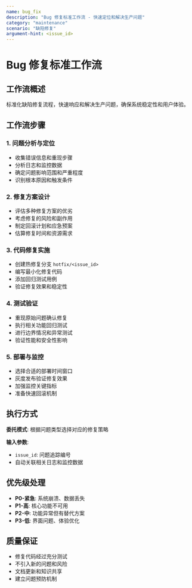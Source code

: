 ```yaml
---
name: bug_fix
description: "Bug 修复标准工作流 - 快速定位和解决生产问题"
category: "maintenance"
scenario: "缺陷修复"
argument-hint: <issue_id>
---
```


# Bug 修复标准工作流

## 工作流概述

标准化缺陷修复流程，快速响应和解决生产问题，确保系统稳定性和用户体验。

## 工作流步骤

### 1. 问题分析与定位

- 收集错误信息和重现步骤
- 分析日志和监控数据
- 确定问题影响范围和严重程度
- 识别根本原因和触发条件

### 2. 修复方案设计

- 评估多种修复方案的优劣
- 考虑修复的风险和副作用
- 制定回滚计划和应急预案
- 估算修复时间和资源需求

### 3. 代码修复实施

- 创建热修复分支 `hotfix/<issue_id>`
- 编写最小化修复代码
- 添加回归测试用例
- 验证修复效果和稳定性

### 4. 测试验证

- 重现原始问题确认修复
- 执行相关功能回归测试
- 进行边界情况和异常测试
- 验证性能和安全性影响

### 5. 部署与监控

- 选择合适的部署时间窗口
- 灰度发布验证修复效果
- 加强监控关键指标
- 准备快速回滚机制

## 执行方式

**委托模式**: 根据问题类型选择对应的修复策略

**输入参数**:

- `issue_id`: 问题追踪编号
- 自动关联相关日志和监控数据

## 优先级处理

- **P0-紧急**: 系统崩溃、数据丢失
- **P1-高**: 核心功能不可用
- **P2-中**: 功能异常但有替代方案
- **P3-低**: 界面问题、体验优化

## 质量保证

- 修复代码经过充分测试
- 不引入新的问题和风险
- 文档更新和知识共享
- 建立问题预防机制